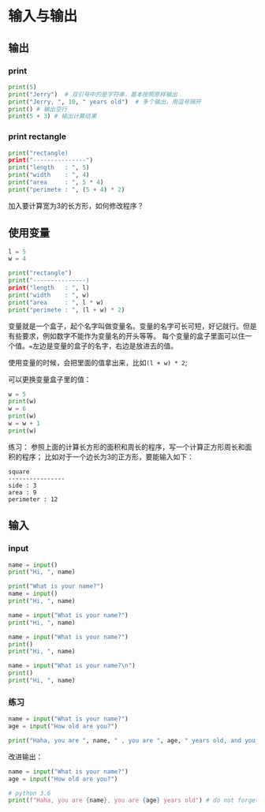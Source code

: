 # 输入与输出

## 输出

### print

```python
print(5)
print("Jerry")  # 双引号中的是字符串，基本按照原样输出
print("Jerry, ", 10, " years old")  # 多个输出，用逗号隔开
print() # 输出空行
print(5 + 3) # 输出计算结果
```

### print rectangle

```python
print("rectangle)
print("---------------")
print("length   : ", 5)
print("width    : ", 4)
print("area     : ", 5 * 4)
print("perimete : ", (5 + 4) * 2)
```

加入要计算宽为3的长方形，如何修改程序？

## 使用变量

```python
l = 5
w = 4

print("rectangle")
print("---------------)
print("length   : ", l)
print("width    : ", w)
print("area     : ", l * w)
print("perimete : ", (l + w) * 2)
```

变量就是一个盒子，起个名字叫做变量名。变量的名字可长可短，好记就行。但是有些要求，例如数字不能作为变量名的开头等等。
每个变量的盒子里面可以住一个值。`=`左边是变量的盒子的名字，右边是放进去的值。

使用变量的时候，会把里面的值拿出来，比如`(l + w) * 2`;

可以更换变量盒子里的值：

```python
w = 5
print(w)
w = 6
print(w)
w = w + 1
print(w)
```

练习： 参照上面的计算长方形的面积和周长的程序，写一个计算正方形周长和面积的程序；
比如对于一个边长为3的正方形，要能输入如下：

```
square
----------------
side : 3
area : 9
perimeter : 12
```

## 输入

### input

```python
name = input()
print("Hi, ", name)
```

```python
print("What is your name?")
name = input()
print("Hi, ", name)
```

```python
name = input("What is your name?")
print("Hi, ", name)
```

```python
name = input("What is your name?")
print()
print("Hi, ", name)
```

```python
name = input("What is your name?\n")
print()
print("Hi, ", name)
```

### 练习

```python
name = input("What is your name?")
age = input("How old are you?")

print("Haha, you are ", name, " , you are ", age, " years old, and you are a ", sex)
```

改进输出：

```python
name = input("What is your name?")
age = input("How old are you?")

# python 3.6
print(f"Haha, you are {name}, you are {age} years old") # do not forget 'f'
```
